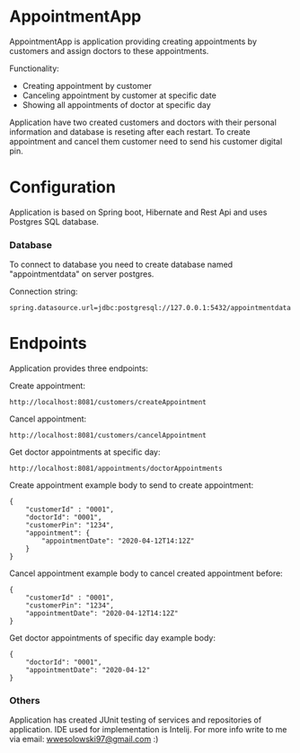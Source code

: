 # AppointmentApp
AppointmentApp is application providing creating appointments by customers and assign doctors to these appointments.

Functionality:
  - Creating appointment by customer
  - Canceling appointment by customer at specific date
  - Showing all appointments of doctor at specific day

Application have two created customers and doctors with their personal information and database is reseting after each restart. To create appointment and cancel them customer need to send his customer digital pin.
# Configuration
Application is based on Spring boot, Hibernate and Rest Api and uses Postgres SQL database.
### Database
To connect to database you need to create database named "appointmentdata" on server postgres. 

Connection string:
```
spring.datasource.url=jdbc:postgresql://127.0.0.1:5432/appointmentdata
```
# Endpoints

Application provides three endpoints:

Create appointment:
```
http://localhost:8081/customers/createAppointment
```
Cancel appointment:
```
http://localhost:8081/customers/cancelAppointment
```
Get doctor appointments at specific day:
```
http://localhost:8081/appointments/doctorAppointments
```

Create appointment example body to send to create appointment:
```
{
    "customerId" : "0001",
    "doctorId": "0001",
    "customerPin": "1234",
    "appointment": {
        "appointmentDate": "2020-04-12T14:12Z"
    }
}
```
Cancel appointment example body to cancel created appointment before:
```
{
    "customerId" : "0001",
    "customerPin": "1234",
    "appointmentDate": "2020-04-12T14:12Z"
}
```
Get doctor appointments of specific day example body:
```
{
    "doctorId": "0001",
    "appointmentDate": "2020-04-12"
}
```

### Others

Application has created JUnit testing of services and repositories of application.
IDE used for implementation is Intelij.
For more info write to me via email: 
wwesolowski97@gmail.com :)
